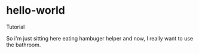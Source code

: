 # hello-world
Tutorial

So i'm just sitting here eating hambuger helper and now, I really want to use the bathroom.
